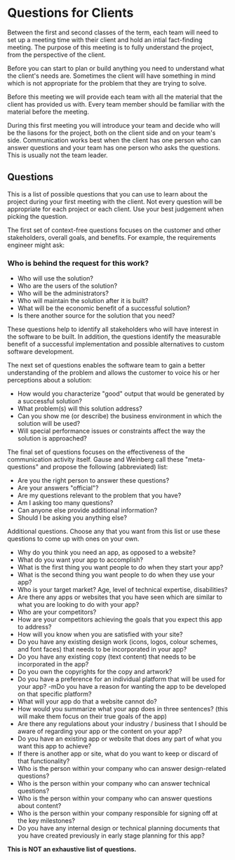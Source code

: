 # Questions for Clients

Between the first and second classes of the term, each team will need to set up a meeting time with their client and hold an intial fact-finding meeting. The purpose of this meeting is to fully understand the project, from the perspective of the client.

Before you can start to plan or build anything you need to understand what the client's needs are. Sometimes the client will have something in mind which is not appropriate for the problem that they are trying to solve.

Before this meeting we will provide each team with all the material that the client has provided us with. Every team member should be familiar with the material before the meeting.

During this first meeting you will introduce your team and decide who will be the liasons for the project, both on the client side and on your team's side. Communication works best when the client has one person who can answer questions and your team has one person who asks the questions. This is usually not the team leader.

## Questions

This is a list of possible questions that you can use to learn about the project during your first meeting with the client. Not every question will be appropriate for each project or each client. Use your best judgement when picking the question.

The first set of context-free questions focuses on the customer and other stakeholders, overall goals, and benefits. For example, the requirements engineer might ask:

### Who is behind the request for this work?
- Who will use the solution? 
- Who are the users of the solution? 
- Who will be the administrators? 
- Who will maintain the solution after it is built?
- What will be the economic benefit of a successful solution?
- Is there another source for the solution that you need?

These questions help to identify all stakeholders who will have interest in the software to be built. In addition, the questions identify the measurable benefit of a successful implementation and possible alternatives to custom software development.

 

The next set of questions enables the software team to gain a better understanding of the problem and allows the customer to voice his or her perceptions about a solution:

- How would you characterize "good" output that would be generated by a successful solution?
- What problem(s) will this solution address?
- Can you show me (or describe) the business environment in which the solution will be used?
- Will special performance issues or constraints affect the way the solution is approached?
 

The final set of questions focuses on the effectiveness of the communication activity itself. Gause and Weinberg call these "meta-questions" and propose the following (abbreviated) list:

- Are you the right person to answer these questions? 
- Are your answers "official"?
- Are my questions relevant to the problem that you have?
- Am I asking too many questions?
- Can anyone else provide additional information?
- Should I be asking you anything else?
 

Additional questions. Choose any that you want from this list or use these questions to come up with ones on your own.

- Why do you think you need an app, as opposed to a website?
- What do you want your app to accomplish?
- What is the first thing you want people to do when they start your app?
- What is the second thing you want people to do when they use your app?
- Who is your target market? Age, level of technical expertise, disabilities?
- Are there any apps or websites that you have seen which are similar to what you are looking to do with your app?
- Who are your competitors?
- How are your competitors achieving the goals that you expect this app to address?
- How will you know when you are satisfied with your site?
- Do you have any existing design work (icons, logos, colour schemes, and font faces) that needs to be incorporated in your app?
- Do you have any existing copy (text content) that needs to be incorporated in the app?
- Do you own the copyrights for the copy and artwork?
- Do you have a preference for an individual platform that will be used for your app?
-mDo you have a reason for wanting the app to be developed on that specific platform?
- What will your app do that a website cannot do?
- How would you summarize what your app does in three sentences? (this will make them focus on their true goals of the app)
- Are there any regulations about your industry / business that I should be aware of regarding your app or the content on your app?
- Do you have an existing app or website that does any part of what you want this app to achieve?
- If there is another app or site, what do you want to keep or discard of that functionality?
- Who is the person within your company who can answer design-related questions?
- Who is the person within your company who can answer technical questions?
- Who is the person within your company who can answer questions about content?
- Who is the person within your company responsible for signing off at the key milestones?
- Do you have any internal design or technical planning documents that you have created previously in early stage planning for this app?
 

**This is NOT an exhaustive list of questions.**